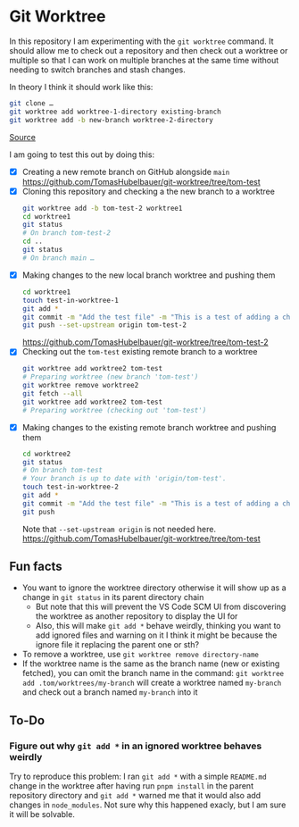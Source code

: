 # Git Worktree

In this repository I am experimenting with the `git worktree` command.
It should allow me to check out a repository and then check out a
worktree or multiple so that I can work on multiple branches at the
same time without needing to switch branches and stash changes.

In theory I think it should work like this:

```sh
git clone …
git worktree add worktree-1-directory existing-branch
git worktree add -b new-branch worktree-2-directory
```

[Source](https://stackoverflow.com/a/45491767/2715716)

I am going to test this out by doing this:

- [x] Creating a new remote branch on GitHub alongside `main`
  https://github.com/TomasHubelbauer/git-worktree/tree/tom-test
- [x] Cloning this repository and checking a the new branch to a worktree
  ```sh
  git worktree add -b tom-test-2 worktree1
  cd worktree1
  git status
  # On branch tom-test-2
  cd ..
  git status
  # On branch main …
  ```
- [x] Making changes to the new local branch worktree and pushing them
  ```sh
  cd worktree1
  touch test-in-worktree-1
  git add *
  git commit -m "Add the test file" -m "This is a test of adding a change in a worktree"
  git push --set-upstream origin tom-test-2
  ```
  https://github.com/TomasHubelbauer/git-worktree/tree/tom-test-2
- [x] Checking out the `tom-test` existing remote branch to a worktree
  ```sh
  git worktree add worktree2 tom-test
  # Preparing worktree (new branch 'tom-test')
  git worktree remove worktree2
  git fetch --all
  git worktree add worktree2 tom-test
  # Preparing worktree (checking out 'tom-test')
  ```
- [x] Making changes to the existing remote branch worktree and pushing them
  ```sh
  cd worktree2
  git status
  # On branch tom-test
  # Your branch is up to date with 'origin/tom-test'.
  touch test-in-worktree-2
  git add *
  git commit -m "Add the test file" -m "This is a test of adding a change in a worktree"
  git push
  ```
  Note that `--set-upstream origin` is not needed here.
  https://github.com/TomasHubelbauer/git-worktree/tree/tom-test

## Fun facts

- You want to ignore the worktree directory otherwise it will show up as a change
  in `git status` in its parent directory chain
  - But note that this will prevent the VS Code SCM UI from discovering the worktree
    as another repository to display the UI for
  - Also, this will make `git add *` behave weirdly, thinking you want to add ignored
    files and warning on it
    I think it might be because the ignore file it replacing the parent one or sth?
- To remove a worktree, use `git worktree remove directory-name`
- If the worktree name is the same as the branch name (new or existing fetched),
  you can omit the branch name in the command:
  `git worktree add .tom/worktrees/my-branch` will create a worktree named
  `my-branch` and check out a branch named `my-branch` into it

## To-Do

### Figure out why `git add *` in an ignored worktree behaves weirdly

Try to reproduce this problem:
I ran `git add *` with a simple `README.md` change in the worktree after having run
`pnpm install` in the parent repository directory and `git add *` warned me that it
would also add changes in `node_modules`.
Not sure why this happened exacly, but I am sure it will be solvable.

